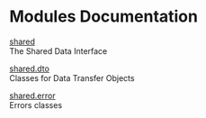 # Modules Documentation

[shared](https://github.com/pyrustic/shared/blob/master/docs/modules/content/shared/README.md#module-overview)
<br>
The Shared Data Interface


[shared.dto](https://github.com/pyrustic/shared/blob/master/docs/modules/content/shared.dto/README.md#module-overview)
<br>
Classes for Data Transfer Objects


[shared.error](https://github.com/pyrustic/shared/blob/master/docs/modules/content/shared.error/README.md#module-overview)
<br>
Errors classes


